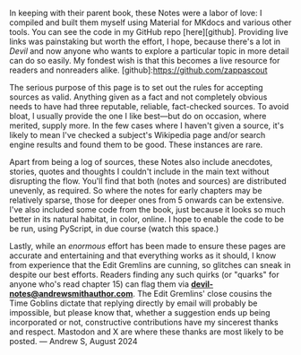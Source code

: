 
In keeping with their parent book, these Notes were a labor of love: I compiled
and built them myself using Material for MKdocs and various other tools. You can
see the code in my GitHub repo [here][github]. Providing live links was
painstaking but worth the effort, I hope, because there's a lot in *Devil*
and now anyone who wants to explore a particular topic in more detail can do so
easily. My fondest wish is that this becomes a live resource for readers and nonreaders alike.
[github]:https://github.com/zappascout

The serious purpose of this page is to set out the rules for accepting sources
as valid. Anything given as a fact and not completely obvious needs to have had
three reputable, reliable, fact-checked sources. To avoid bloat, I
usually provide the one I like best—but do on occasion, where merited,
supply more. In the few cases where I haven't given a source, it's likely to
mean I've checked a subject's Wikipedia page and/or search engine results and found them to be good. These instances are rare.

Apart from being a log of sources, these Notes also include anecdotes, stories,
quotes and thoughts I couldn't include in the main text without disrupting the
flow. You'll find that both (notes and sources) are distributed unevenly, as
required. So where the notes for early chapters may be relatively sparse, those
for deeper ones from 5 onwards can be extensive. I've also included some code
from the book, just because it looks so much better in its natural habitat, in
color, online. I hope to enable the code to be be run, using PyScript, in due
course (watch this space.)

Lastly, while an *enormous* effort has been made to ensure these pages are
accurate and entertaining and that everything works as it should, I know from
experience that the Edit Gremlins are cunning, so glitches can sneak in
despite our best efforts. Readers finding any such quirks (or "quarks" for
anyone who's read chapter 15) can flag them via
**devil-notes@andrewsmithauthor.com**. The Edit Gremlins' close cousins the Time
Goblins dictate that replying directly by email will probably be impossible,
but please know that, whether a suggestion ends up being incorporated or
not, constructive contributions have my sincerest thanks and respect. Mastodon
and X are where these thanks are most likely to be posted. — Andrew S, August 2024